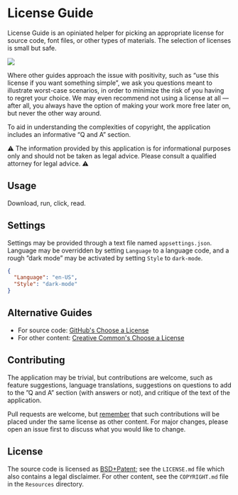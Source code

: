 # License Guide
License Guide is an opiniated helper for picking an appropriate license for
source code, font files, or other types of materials. The selection of
licenses is small but safe.

![](../../blob/screenshot.png)

Where other guides approach the issue with positivity, such as “use this
license if you want something simple”, we ask you questions meant to
illustrate worst-case scenarios, in order to minimize the risk of you having to
regret your choice. We may even recommend not using a license at all — after
all, you always have the option of making your work more free later on, but
never the other way around.

To aid in understanding the complexities of copyright, the application
includes an informative “Q and A” section.

⚠️ The information provided by this application is for informational purposes
only and should not be taken as legal advice. Please consult a qualified
attorney for legal advice. ⚠️

## Usage
Download, run, click, read.

## Settings
Settings may be provided through a text file named `appsettings.json`.
Language may be overridden by setting `Language` to a language code, and a
rough ”dark mode” may be activated by setting `Style` to `dark-mode`.

```json
{
  "Language": "en-US",
  "Style": "dark-mode"
}
```

## Alternative Guides
- For source code: [GitHub's Choose a License](https://choosealicense.com/)
- For other content: [Creative Common's Choose a License](https://creativecommons.org/choose/)

## Contributing
The application may be trivial, but contributions are welcome, such as
feature suggestions, language translations, suggestions on questions to add
to the ”Q and A” section (with answers or not), and critique of the text of
the application.

Pull requests are welcome, but [remember](https://docs.github.com/en/site-policy/github-terms/github-terms-of-service#6-contributions-under-repository-license) that such contributions will be placed under the same
license as other content. For major changes, please open an issue first to
discuss what you would like to change.

## License
The source code is licensed as [BSD+Patent](https://opensource.org/licenses/BSDplusPatent);
see the `LICENSE.md` file which also contains a legal disclaimer. For other
content, see the `COPYRIGHT.md` file in the `Resources` directory.
